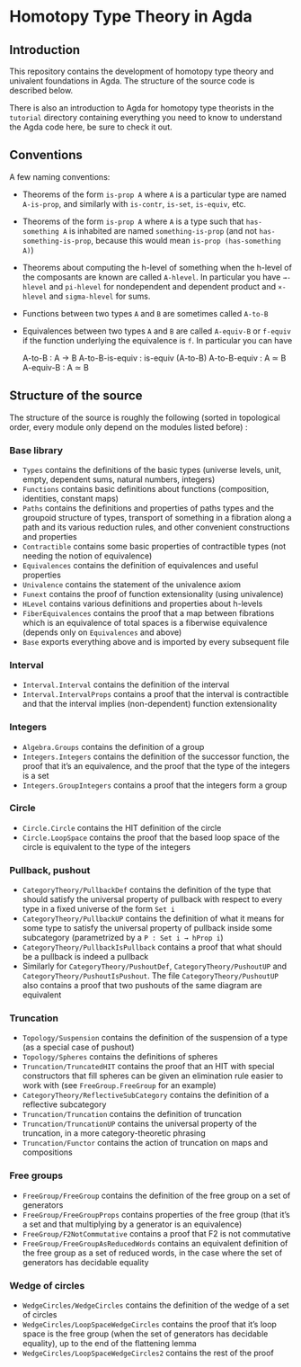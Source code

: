 Homotopy Type Theory in Agda
============================

Introduction
------------

This repository contains the development of homotopy type theory and univalent foundations in Agda.
The structure of the source code is described below.

There is also an introduction to Agda for homotopy type theorists in the `tutorial` directory
containing everything you need to know to understand the Agda code here, be sure to check it out.

Conventions
-----------

A few naming conventions:

- Theorems of the form `is-prop A` where `A` is a particular type are named `A-is-prop`, and
  similarly with `is-contr`, `is-set`, `is-equiv`, etc.
- Theorems of the form `is-prop A` where `A` is a type such that `has-something A` is inhabited are
  named `something-is-prop` (and not `has-something-is-prop`, because this would mean `is-prop
  (has-something A)`)
- Theorems about computing the h-level of something when the h-level of the composants are known are
  called `A-hlevel`. In particular you have `→-hlevel` and `pi-hlevel` for nondependent and
  dependent product and `×-hlevel` and `sigma-hlevel` for sums.
- Functions between two types `A` and `B` are sometimes called `A-to-B`
- Equivalences between two types `A` and `B` are called `A-equiv-B` or `f-equiv` if the function
  underlying the equivalence is `f`. In particular you can have

     A-to-B : A → B
     A-to-B-is-equiv : is-equiv (A-to-B)
     A-to-B-equiv : A ≃ B
     A-equiv-B : A ≃ B

Structure of the source
-----------------------

The structure of the source is roughly the following (sorted in topological order, every module only
depend on the modules listed before) :

### Base library

- `Types` contains the definitions of the basic types (universe levels, unit, empty, dependent sums,
  natural numbers, integers)
- `Functions` contains basic definitions about functions (composition, identities, constant maps)
- `Paths` contains the definitions and properties of paths types and the groupoid structure of
  types, transport of something in a fibration along a path and its various reduction rules, and
  other convenient constructions and properties
- `Contractible` contains some basic properties of contractible types (not needing the notion of
  equivalence)
- `Equivalences` contains the definition of equivalences and useful properties
- `Univalence` contains the statement of the univalence axiom
- `Funext` contains the proof of function extensionality (using univalence)
- `HLevel` contains various definitions and properties about h-levels
- `FiberEquivalences` contains the proof that a map between fibrations which is an equivalence of
  total spaces is a fiberwise equivalence (depends only on `Equivalences` and above)
- `Base` exports everything above and is imported by every subsequent file

### Interval

- `Interval.Interval` contains the definition of the interval
- `Interval.IntervalProps` contains a proof that the interval is contractible and that the interval
  implies (non-dependent) function extensionality

### Integers

- `Algebra.Groups` contains the definition of a group
- `Integers.Integers` contains the definition of the successor function, the proof that it’s an
  equivalence, and the proof that the type of the integers is a set
- `Integers.GroupIntegers` contains a proof that the integers form a group

### Circle

- `Circle.Circle` contains the HIT definition of the circle
- `Circle.LoopSpace` contains the proof that the based loop space of the circle is equivalent to the
  type of the integers

### Pullback, pushout

- `CategoryTheory/PullbackDef` contains the definition of the type that should satisfy the universal
  property of pullback with respect to every type in a fixed universe of the form `Set i`
- `CategoryTheory/PullbackUP` contains the definition of what it means for some type to satisfy the
  universal property of pullback inside some subcategory (parametrized by a `P : Set i → hProp i`)
- `CategoryTheory/PullbackIsPullback` contains a proof that what should be a pullback is indeed a
  pullback
- Similarly for `CategoryTheory/PushoutDef`, `CategoryTheory/PushoutUP` and
  `CategoryTheory/PushoutIsPushout`. The file `CategoryTheory/PushoutUP` also contains a proof that
  two pushouts of the same diagram are equivalent

### Truncation

- `Topology/Suspension` contains the definition of the suspension of a type (as a special case of
  pushout)
- `Topology/Spheres` contains the definitions of spheres
- `Truncation/TruncatedHIT` contains the proof that an HIT with special constructors that fill
  spheres can be given an elimination rule easier to work with (see `FreeGroup.FreeGroup` for an
  example)
- `CategoryTheory/ReflectiveSubCategory` contains the definition of a reflective subcategory
- `Truncation/Truncation` contains the definition of truncation
- `Truncation/TruncationUP` contains the universal property of the truncation, in a more
  category-theoretic phrasing
- `Truncation/Functor` contains the action of truncation on maps and compositions

### Free groups

- `FreeGroup/FreeGroup` contains the definition of the free group on a set of generators
- `FreeGroup/FreeGroupProps` contains properties of the free group (that it’s a set and that
  multiplying by a generator is an equivalence)
- `FreeGroup/F2NotCommutative` contains a proof that F2 is not commutative
- `FreeGroup/FreeGroupAsReducedWords` contains an equivalent definition of the free group as a set
  of reduced words, in the case where the set of generators has decidable equality

### Wedge of circles

- `WedgeCircles/WedgeCircles` contains the definition of the wedge of a set of circles
- `WedgeCircles/LoopSpaceWedgeCircles` contains the proof that it’s loop space is the free group
  (when the set of generators has decidable equality), up to the end of the flattening lemma
- `WedgeCircles/LoopSpaceWedgeCircles2` contains the rest of the proof
